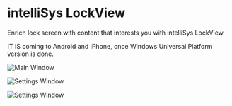# intelliSys LockView
Enrich lock screen with content that interests you with intelliSys LockView.

IT IS coming to Android and iPhone, once Windows Universal Platform version is done.

![Main Window](https://raw.github.com/Luo-Liang/LockView/master/GitImage/mainpage.png)

![Settings Window](https://raw.github.com/Luo-Liang/LockView/master/GitImage/info.PNG)

![Settings Window](https://raw.github.com/Luo-Liang/LockView/master/GitImage/newSnip.PNG)
